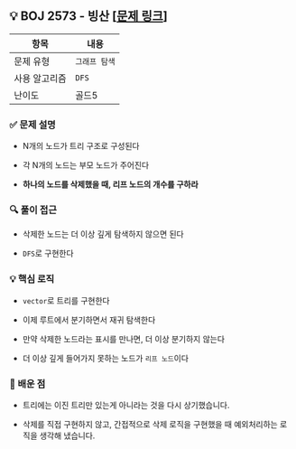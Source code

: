 ## 💡 BOJ 2573 - 빙산 [[문제 링크](https://www.acmicpc.net/problem/2573)]

| 항목 | 내용 |
|------|------|
| 문제 유형 | `그래프 탐색` |
| 사용 알고리즘 | `DFS` |
| 난이도 | 골드5 |

### ✅ 문제 설명
- N개의 노드가 트리 구조로 구성된다

- 각 N개의 노드는 부모 노드가 주어진다

- **하나의 노드를 삭제했을 때, 리프 노드의 개수를 구하라**

### 🔍 풀이 접근
- 삭제한 노드는 더 이상 깊게 탐색하지 않으면 된다

- `DFS`로 구현한다

### 💡 핵심 로직
- `vector`로 트리를 구현한다

- 이제 루트에서 분기하면서 재귀 탐색한다

- 만약 삭제한 노드라는 표시를 만나면, 더 이상 분기하지 않는다

- 더 이상 깊게 들어가지 못하는 노드가 `리프 노드`이다

### 📌 배운 점
- 트리에는 이진 트리만 있는게 아니라는 것을 다시 상기했습니다.

- 삭제를 직접 구현하지 않고, 간접적으로 삭제 로직을 구현했을 때 예외처리하는 로직을 생각해 냈습니다.
